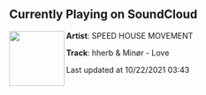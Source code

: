 ## Currently Playing on SoundCloud

[<img align="left" width="100" src="https://i1.sndcdn.com/artworks-LK9fzlYyZxn1-0-t500x500.jpg">](https://soundcloud.com/speedhousemovement/hherb-minor-love?in=minormusicmelody/sets/hherb-minor-love-speed-house)

**Artist**: SPEED HOUSE MOVEMENT 

**Track**: hherb & Minør - Love

Last updated at 10/22/2021 03:43

